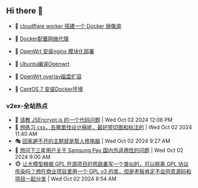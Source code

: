 ## Hi there 👋

<!--
**dkyg666/dkyg666** is a ✨ _special_ ✨ repository because its `README.md` (this file) appears on your GitHub profile.

Here are some ideas to get you started:

- 🔭 I’m currently working on ...
- 🌱 I’m currently learning ...
- 👯 I’m looking to collaborate on ...
- 🤔 I’m looking for help with ...
- 💬 Ask me about ...
- 📫 How to reach me: ...
- 😄 Pronouns: ...
- ⚡ Fun fact: ...
-->

<!-- BLOG-POST-LIST:START -->
- 🦩 [cloudflare worker 搭建一个 Docker 镜像源](http://blog.1996099.xyz/archives/cloudflare-worker-da-jian-yi-ge-docker-jing-xiang-zhan) 

- 🚦 [Docker配置网络代理](http://blog.1996099.xyz/archives/dockerpei-zhi-wang-luo-dai-li) 

- 🫶 [OpenWrt 安装nginx 模块化部署](http://blog.1996099.xyz/archives/openwrt-an-zhuang-nginx-mo-kuai-hua-bu-shu) 

- 🦄 [Ubuntu编译Openwrt](http://blog.1996099.xyz/archives/ubuntuzi-bian-yi-openwrt) 

- 🐻 [OpenWrt overlay磁盘扩容](http://blog.1996099.xyz/archives/openwrt-overlay) 

- 🤖 [CentOS 7 安装Docker环境](http://blog.1996099.xyz/archives/centos-docker) 
<!-- BLOG-POST-LIST:END -->

### v2ex-全站热点
<!-- v2ex:START -->
- 🥸 [请教 JSEncrypt.js 的一个代码问题](https://www.v2ex.com/t/1077431#reply0) | Wed Oct 02 2024 12:08 PM
- 🤗 [想练习 css，去哪里找设计稿呢，最好带切图和标注的](https://www.v2ex.com/t/1077428#reply1) | Wed Oct 02 2024 11:40 AM
- 🎭 [回家避不开的主题就是帮人修电脑](https://www.v2ex.com/t/1077421#reply10) | Wed Oct 02 2024 9:27 AM
- 🥷 [想问下三星用户关于 Samsung Pay 国内外适用性的问题](https://www.v2ex.com/t/1077420#reply5) | Wed Oct 02 2024 9:00 AM
- 🐵 [让大模型根据 GPL 开源项目的思路重写一个类似的，可以脱离 GPL 协议传染吗？想在商业项目里用一个 GPL v3 的库，但是老板肯定不会同意源码和项目一起分发](https://www.v2ex.com/t/1077419#reply4) | Wed Oct 02 2024 8:54 AM<!-- v2ex:END -->

